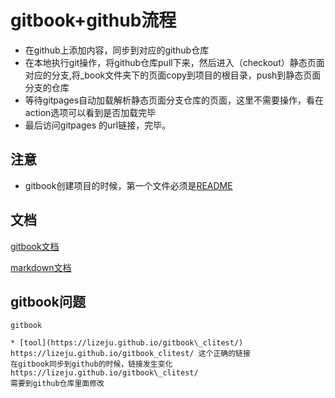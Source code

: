 # gitbook+github流程

* 在github上添加内容，同步到对应的github仓库
* 在本地执行git操作，将github仓库pull下来，然后进入（checkout）静态页面对应的分支,将\_book文件夹下的页面copy到项目的根目录，push到静态页面分支的仓库
* 等待gitpages自动加载解析静态页面分支仓库的页面，这里不需要操作，看在action选项可以看到是否加载完毕
* 最后访问gitpages 的url链接，完毕。



## 注意

* gitbook创建项目的时候，第一个文件必须是[README](https://github.com/LIZEJU/k8s2#readme)

## 文档

[gitbook文档](https://docs.gitbook.com/tour/editor/rich-text)

[markdown文档](https://markdown.com.cn/basic-syntax/links.html)

## gitbook问题

```
gitbook 

* [tool](https://lizeju.github.io/gitbook\_clitest/)
https://lizeju.github.io/gitbook_clitest/ 这个正确的链接
在gitbook同步到github的时候，链接发生变化
https://lizeju.github.io/gitbook\_clitest/
需要到github仓库里面修改
```

